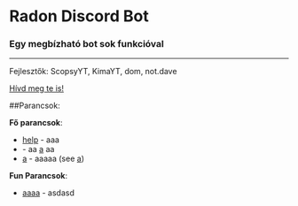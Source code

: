 # Radon Discord Bot

### Egy megbízható bot sok funkcióval

---

Fejlesztők: ScopsyYT, KimaYT, dom, not.dave

<a href="http://invite.radonbot.tk">Hívd meg te is!</a>

##Parancsok:

**Fő parancsok**:
- [help]() - aaa
- []() - aa [a](aaas) aa
- [a]() - aaaaa (see [a](aaaa))

**Fun Parancsok**:

- [aaaa](asdasdasb) - asdasd
